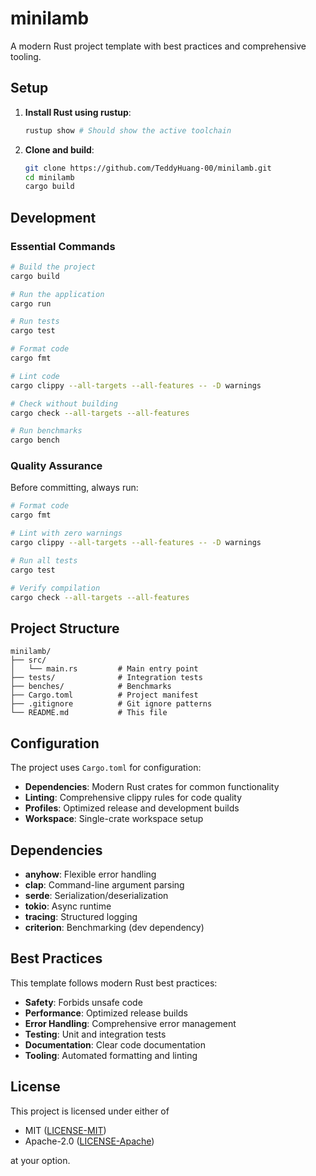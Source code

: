 # minilamb

A modern Rust project template with best practices and comprehensive tooling.

## Setup

1. **Install Rust using rustup**:
   ```bash
   rustup show # Should show the active toolchain
   ```
2. **Clone and build**:
   ```bash
   git clone https://github.com/TeddyHuang-00/minilamb.git
   cd minilamb
   cargo build
   ```

## Development

### Essential Commands

```bash
# Build the project
cargo build

# Run the application
cargo run

# Run tests
cargo test

# Format code
cargo fmt

# Lint code
cargo clippy --all-targets --all-features -- -D warnings

# Check without building
cargo check --all-targets --all-features

# Run benchmarks
cargo bench
```

### Quality Assurance

Before committing, always run:

```bash
# Format code
cargo fmt

# Lint with zero warnings
cargo clippy --all-targets --all-features -- -D warnings

# Run all tests
cargo test

# Verify compilation
cargo check --all-targets --all-features
```

## Project Structure

```
minilamb/
├── src/
│   └── main.rs         # Main entry point
├── tests/              # Integration tests
├── benches/            # Benchmarks
├── Cargo.toml          # Project manifest
├── .gitignore          # Git ignore patterns
└── README.md           # This file
```

## Configuration

The project uses `Cargo.toml` for configuration:

- **Dependencies**: Modern Rust crates for common functionality
- **Linting**: Comprehensive clippy rules for code quality
- **Profiles**: Optimized release and development builds
- **Workspace**: Single-crate workspace setup

## Dependencies

- **anyhow**: Flexible error handling
- **clap**: Command-line argument parsing
- **serde**: Serialization/deserialization
- **tokio**: Async runtime
- **tracing**: Structured logging
- **criterion**: Benchmarking (dev dependency)

## Best Practices

This template follows modern Rust best practices:

- **Safety**: Forbids unsafe code
- **Performance**: Optimized release builds
- **Error Handling**: Comprehensive error management
- **Testing**: Unit and integration tests
- **Documentation**: Clear code documentation
- **Tooling**: Automated formatting and linting

## License

This project is licensed under either of

- MIT ([LICENSE-MIT](LICENSE-MIT))
- Apache-2.0 ([LICENSE-Apache](LICENSE-Apache))

at your option.
